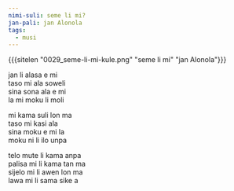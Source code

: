 ```yaml
---
nimi-suli: seme li mi?
jan-pali: jan Alonola
tags:
  - musi
---
```

{{{sitelen "0029_seme-li-mi-kule.png" "seme li mi" "jan Alonola"}}}

jan li alasa e mi  
taso mi ala soweli  
sina sona ala e mi  
la mi moku li moli  

mi kama suli lon ma  
taso mi kasi ala  
sina moku e mi la  
moku ni li ilo unpa  

telo mute li kama anpa  
palisa mi li kama tan ma  
sijelo mi li awen lon ma  
lawa mi li sama sike a  
